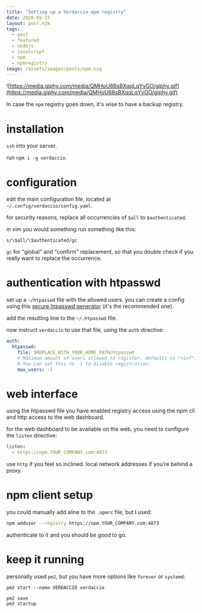 ```yaml
---
title: "Setting up a Verdaccio npm registry"
date: 2020-05-15
layout: post.njk
tags:
  - post
  - featured
  - nodejs
  - javascript
  - npm
  - npmregistry
image: /assets/images/posts/npm.svg
---
```


![https://media.giphy.com/media/QMHoU66sBXqqLqYvGO/giphy.gif](https://media.giphy.com/media/QMHoU66sBXqqLqYvGO/giphy.gif)

In case the `npm` registry goes down, it's wise to have a backup registry.

# installation

`ssh` into your server.

run `npm i -g verdaccio`.

# configuration

edit the main configuration file, located at `~/.config/verdaccio/config.yaml`.

for security reasons, replace all occurrencies of `$all` to `$authenticated`.

in vim you would something run something like this:

```
s/\$all/\$authenticated/gc
```

`gc` for "global" and "confirm" replacement, so that you double check if you really want to replace the occurrence.

# authentication with htpasswd

set up a `~/htpasswd` file with the allowed users. you can create a config using this [secure htpasswd generator](https://hostingcanada.org/htpasswd-generator/) (it's the recommended one).

add the resulting line to the `~/.htpasswd` file.

now instruct `verdaccio` to use that file, using the `auth` directive:

```yml
auth:
  htpasswd:
    file: $REPLACE_WITH_YOUR_HOME_PATH/htpasswd
    # Maximum amount of users allowed to register, defaults to "+inf".
    # You can set this to -1 to disable registration.
    max_users: -1
```

# web interface

using the htpasswd file you have enabled registry access using the npm cli and http access to the web dashboard.

for the web dashboard to be available on the web, you need to configure the `listen` directive:

```yml
listen:
  - https://npm.YOUR_COMPANY.com:4873
```

use `http` if you feel so inclined. local network addresses if you're behind a proxy.

# npm client setup

you could manually add aline to the `.npmrc` file, but I used:

```sh
npm adduser --registry https://npm.YOUR_COMPANY.com:4873
```

authenticate to it and you should be good to go.

# keep it running

personally used `pm2`, but you have more options like `forever` or `systemd`:

```
pm2 start --name VERDACCIO verdaccio

pm2 save
pm2 startup
```
